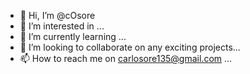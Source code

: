 - 👋 Hi, I’m @cOsore
- 👀 I’m interested in ...
- 🌱 I’m currently learning ...
- 💞️ I’m looking to collaborate on any exciting projects...
- 📫 How to reach me on carlosore135@gmail.com ...

<!---
cOsore/cOsore is a ✨ special ✨ repository because its `README.md` (this file) appears on your GitHub profile.
You can click the Preview link to take a look at your changes.
--->

